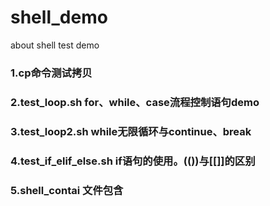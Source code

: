 # shell_demo
about shell test demo
### 1.cp命令测试拷贝
### 2.test_loop.sh for、while、case流程控制语句demo

### 3.test_loop2.sh while无限循环与continue、break

### 4.test_if_elif_else.sh if语句的使用。(())与[[]]的区别

### 5.shell_contai 文件包含